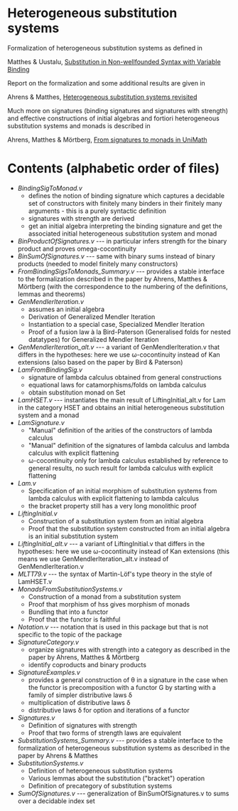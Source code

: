# Heterogeneous substitution systems

Formalization of heterogeneous substitution systems as defined in

Matthes & Uustalu, [Substitution in Non-wellfounded Syntax with Variable Binding](http://www.irit.fr/~Ralph.Matthes/papers/MatthesUustalu-final.pdf)


Report on the formalization and some additional results are given in

Ahrens & Matthes, [Heterogeneous substitution systems revisited](http://arxiv.org/abs/1601.04299)

Much more on signatures (binding signatures and signatures with strength) and effective constructions of initial algebras and fortiori heterogeneous substitution systems and monads is described in

Ahrens, Matthes & Mörtberg, [From signatures to monads in UniMath](https://arxiv.org/abs/1612.00693)

# Contents (alphabetic order of files)

* *BindingSigToMonad.v*
  * defines the notion of binding signature which captures a decidable set of constructors with finitely many binders in their finitely many arguments - this is a purely syntactic definition
  * signatures with strength are derived
  * get an initial algebra interpreting the binding signature and get the associated initial heterogeneous substitution system and monad
* *BinProductOfSignatures.v* --- in particular infers strength for the binary product and proves omega-cocontinuity 
* *BinSumOfSignatures.v* --- same with binary sums instead of binary products (needed to model finitely many constructors)
* *FromBindingSigsToMonads_Summary.v* --- provides a stable interface to
  the formalization described in the paper by Ahrens, Matthes & Mörtberg (with the correspondence to the numbering of the
  definitions, lemmas and theorems)
* *GenMendlerIteration.v*
  * assumes an initial algebra
  * Derivation of Generalized Mendler Iteration
  * Instantiation to a special case, Specialized Mendler Iteration
  * Proof of a fusion law à la Bird-Paterson (Generalised folds for nested datatypes) for Generalized Mendler Iteration
* *GenMendlerIteration_alt.v* --- a variant of GenMendlerIteration.v that differs in the hypotheses: here we use
  ω-cocontinuity instead of Kan extensions (also based on the paper by Bird & Paterson)
* *LamFromBindingSig.v*
  * signature of lambda calculus obtained from general constructions
  * equational laws for catamorphisms/folds on lambda calculus
  * obtain substitution monad on Set
* *LamHSET.v* --- instantiates the main result of LiftingInitial_alt.v for Lam in the category HSET and obtains an
  initial heterogeneous substitution system and a monad
* *LamSignature.v*
  * "Manual" definition of the arities of the constructors of lambda calculus
  * "Manual" definition of the signatures of lambda calculus and lambda calculus with explicit flattening
  * ω-cocontinuity only for lambda calculus established by reference to general results, no such result for lambda
    calculus with explicit flattening
* *Lam.v*
  * Specification of an initial morphism of substitution systems from lambda calculus with explicit flattening to
    lambda calculus
  * the bracket property still has a very long monolithic proof
* *LiftingInitial.v*
  * Construction of a substitution system from an initial algebra 
  * Proof that the substitution system constructed from an initial algebra is an initial substitution system
* *LiftingInitial_alt.v* --- a variant of LiftingInitial.v that differs in the hypotheses: here we use ω-cocontinuity
  instead of Kan extensions (this means we use GenMendlerIteration_alt.v instead of GenMendlerIteration.v
* *MLTT79.v* --- the syntax of Martin-Löf's type theory in the style of LamHSET.v
* *MonadsFromSubstitutionSystems.v*
  * Construction of a monad from a substitution system
  * Proof that morphism of hss gives morphism of monads
  * Bundling that into a functor
  * Proof that the functor is faithful
* *Notation.v* --- notation that is used in this package but that is not specific to the topic of the package
* *SignatureCategory.v*
  * organize signatures with strength into a category as described in the paper by Ahrens, Matthes & Mörtberg
  * identify coproducts and binary products
* *SignatureExamples.v*
   * provides a general construction of θ in a signature in the case when the functor is precomposition with a
     functor G by starting with a family of simpler distributive laws δ
   * multiplication of distributive laws δ
   * distributive laws δ for option and iterations of a functor
* *Signatures.v*
  * Definition of signatures with strength
  * Proof that two forms of strength laws are equivalent
* *SubstitutionSystems_Summary.v* --- provides a stable interface to
  the formalization of heterogeneous substitution systems as described in the paper by Ahrens & Matthes
* *SubstitutionSystems.v*
  * Definition of heterogeneous substitution systems
  * Various lemmas about the substitution ("bracket") operation
  * Definition of precategory of substitution systems
* *SumOfSignatures.v* --- generalization of BinSumOfSignatures.v to sums over a decidable index set





